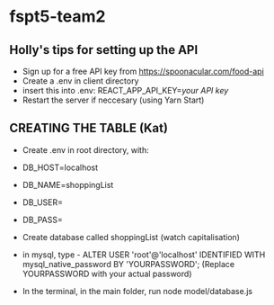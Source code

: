 # fspt5-team2

## Holly's tips for setting up the API
- Sign up for a free API key from https://spoonacular.com/food-api
- Create  a .env in client directory
- insert this into .env: REACT_APP_API_KEY=*your API key*
- Restart the server if neccesary (using Yarn Start)





## CREATING THE TABLE (Kat)

- Create .env in root directory, with:
- DB_HOST=localhost
- DB_NAME=shoppingList
- DB_USER=
- DB_PASS=


- Create database called shoppingList (watch capitalisation)
- in mysql, type - ALTER USER 'root'@'localhost' IDENTIFIED WITH mysql_native_password BY 'YOURPASSWORD';  (Replace YOURPASSWORD with your actual password)
- In the terminal, in the main folder, run node model/database.js
